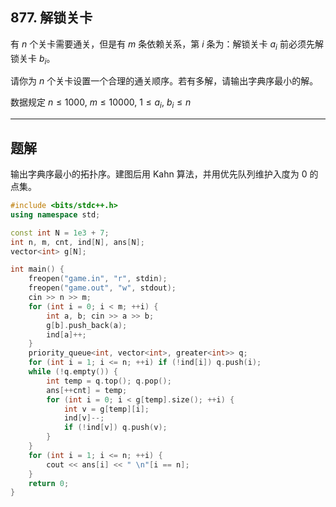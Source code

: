 ## 877. 解锁关卡

有 $n$ 个关卡需要通关，但是有 $m$ 条依赖关系，第 $i$ 条为：解锁关卡 $a_i$ 前必须先解锁关卡 $b_i$。

请你为 $n$ 个关卡设置一个合理的通关顺序。若有多解，请输出字典序最小的解。

数据规定 $n\leq 1000,\ m\leq 10000,\ 1\leq a_i,\ b_i\leq n$

---

## 题解

输出字典序最小的拓扑序。建图后用 Kahn 算法，并用优先队列维护入度为 $0$ 的点集。

```cpp
#include <bits/stdc++.h>
using namespace std;

const int N = 1e3 + 7;
int n, m, cnt, ind[N], ans[N];
vector<int> g[N];

int main() {
    freopen("game.in", "r", stdin);
    freopen("game.out", "w", stdout);
    cin >> n >> m;
    for (int i = 0; i < m; ++i) {
        int a, b; cin >> a >> b;
        g[b].push_back(a);
        ind[a]++;
    }
    priority_queue<int, vector<int>, greater<int>> q;
    for (int i = 1; i <= n; ++i) if (!ind[i]) q.push(i);
    while (!q.empty()) {
        int temp = q.top(); q.pop();
        ans[++cnt] = temp;
        for (int i = 0; i < g[temp].size(); ++i) {
            int v = g[temp][i];
            ind[v]--;
            if (!ind[v]) q.push(v);
        }
    }
    for (int i = 1; i <= n; ++i) {
        cout << ans[i] << " \n"[i == n];
    }
    return 0;
}
```
